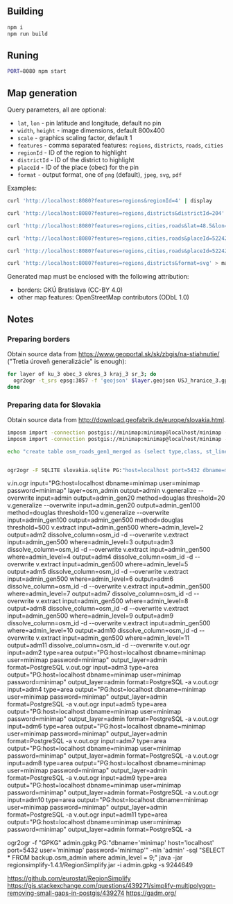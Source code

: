 ## Building

```bash
npm i
npm run build
```

## Runing

```bash
PORT=8080 npm start
```

## Map generation

Query parameters, all are optional:

- `lat`, `lon` - pin latitude and longitude, default no pin
- `width`, `height` - image dimensions, default 800x400
- `scale` - graphics scaling factor, default 1
- `features` - comma separated features: `regions`, `districts`, `roads`, `cities`
- `regionId` - ID of the region to highlight
- `districtId` - ID of the district to highlight
- `placeId` - ID of the place (obec) for the pin
- `format` - output format, one of `png` (default), `jpeg`, `svg`, `pdf`

Examples:

```bash
curl 'http://localhost:8080?features=regions&regionId=4' | display
```

```bash
curl 'http://localhost:8080?features=regions,districts&districtId=204' | display
```

```bash
curl 'http://localhost:8080?features=regions,cities,roads&lat=48.5&lon=19.1' | display
```

```bash
curl 'http://localhost:8080?features=regions,cities,roads&placeId=522422' | display
```

```bash
curl 'http://localhost:8080?features=regions,cities,roads&placeId=522422&scale=1&width=1200&height=600' | display
```

```bash
curl 'http://localhost:8080?features=regions,districts&format=svg' > map.svg
```

Generated map must be enclosed with the following attribution:

- borders: GKÚ Bratislava (CC-BY 4.0)
- other map features: OpenStreetMap contributors (ODbL 1.0)

## Notes

### Preparing borders

Obtain source data from https://www.geoportal.sk/sk/zbgis/na-stiahnutie/ ("Tretia úroveň generalizácie" is enough):

```bash
for layer of ku_3 obec_3 okres_3 kraj_3 sr_3; do
  ogr2ogr -t_srs epsg:3857 -f 'geojson' $layer.geojson USJ_hranice_3.gpkg $layer
done
```

### Preparing data for Slovakia

Obtain source data from http://download.geofabrik.de/europe/slovakia.html.

```bash
imposm import -connection postgis://minimap:minimap@localhost/minimap -mapping mapping.yaml -read slovakia-latest.osm.pbf -write -overwritecache
imposm import -connection postgis://minimap:minimap@localhost/minimap -mapping mapping.yaml -deployproduction

echo "create table osm_roads_gen1_merged as (select type,class, st_linemerge(st_collect(geometry)) as geometry from osm_roads_gen1 group by type, class);" | psql -h localhost minimap minimap


ogr2ogr -F SQLITE slovakia.sqlite PG:"host=localhost port=5432 dbname=minimap user=minimap password=minimap" -dsco SPATIALITE=YES osm_roads_gen1_merged osm_places
```

v.in.ogr input="PG:host=localhost dbname=minimap user=minimap password=minimap" layer=osm_admin output=admin
v.generalize --overwrite input=admin output=admin_gen20 method=douglas threshold=20
v.generalize --overwrite input=admin_gen20 output=admin_gen100 method=douglas threshold=100
v.generalize --overwrite input=admin_gen100 output=admin_gen500 method=douglas threshold=500
v.extract input=admin_gen500 where=admin_level=2 output=adm2 dissolve_column=osm_id -d --overwrite
v.extract input=admin_gen500 where=admin_level=3 output=adm3 dissolve_column=osm_id -d --overwrite
v.extract input=admin_gen500 where=admin_level=4 output=adm4 dissolve_column=osm_id -d --overwrite
v.extract input=admin_gen500 where=admin_level=5 output=adm5 dissolve_column=osm_id -d --overwrite
v.extract input=admin_gen500 where=admin_level=6 output=adm6 dissolve_column=osm_id -d --overwrite
v.extract input=admin_gen500 where=admin_level=7 output=adm7 dissolve_column=osm_id -d --overwrite
v.extract input=admin_gen500 where=admin_level=8 output=adm8 dissolve_column=osm_id -d --overwrite
v.extract input=admin_gen500 where=admin_level=9 output=adm9 dissolve_column=osm_id -d --overwrite
v.extract input=admin_gen500 where=admin_level=10 output=adm10 dissolve_column=osm_id -d --overwrite
v.extract input=admin_gen500 where=admin_level=11 output=adm11 dissolve_column=osm_id -d --overwrite
v.out.ogr input=adm2 type=area output="PG:host=localhost dbname=minimap user=minimap password=minimap" output_layer=admin format=PostgreSQL
v.out.ogr input=adm3 type=area output="PG:host=localhost dbname=minimap user=minimap password=minimap" output_layer=admin format=PostgreSQL -a
v.out.ogr input=adm4 type=area output="PG:host=localhost dbname=minimap user=minimap password=minimap" output_layer=admin format=PostgreSQL -a
v.out.ogr input=adm5 type=area output="PG:host=localhost dbname=minimap user=minimap password=minimap" output_layer=admin format=PostgreSQL -a
v.out.ogr input=adm6 type=area output="PG:host=localhost dbname=minimap user=minimap password=minimap" output_layer=admin format=PostgreSQL -a
v.out.ogr input=adm7 type=area output="PG:host=localhost dbname=minimap user=minimap password=minimap" output_layer=admin format=PostgreSQL -a
v.out.ogr input=adm8 type=area output="PG:host=localhost dbname=minimap user=minimap password=minimap" output_layer=admin format=PostgreSQL -a
v.out.ogr input=adm9 type=area output="PG:host=localhost dbname=minimap user=minimap password=minimap" output_layer=admin format=PostgreSQL -a
v.out.ogr input=adm10 type=area output="PG:host=localhost dbname=minimap user=minimap password=minimap" output_layer=admin format=PostgreSQL -a
v.out.ogr input=adm11 type=area output="PG:host=localhost dbname=minimap user=minimap password=minimap" output_layer=admin format=PostgreSQL -a

ogr2ogr -f "GPKG" admin.gpkg PG:"dbname='minimap' host='localhost' port=5432 user='minimap' password='minimap'" -nln 'admin' -sql "SELECT \* FROM backup.osm_admin where admin_level = 9;"
java -jar regionsimplify-1.4.1/RegionSimplify.jar -i admin.gpkg -s 9244649

https://github.com/eurostat/RegionSimplify
https://gis.stackexchange.com/questions/439271/simplify-multipolygon-removing-small-gaps-in-postgis/439274
https://gadm.org/
